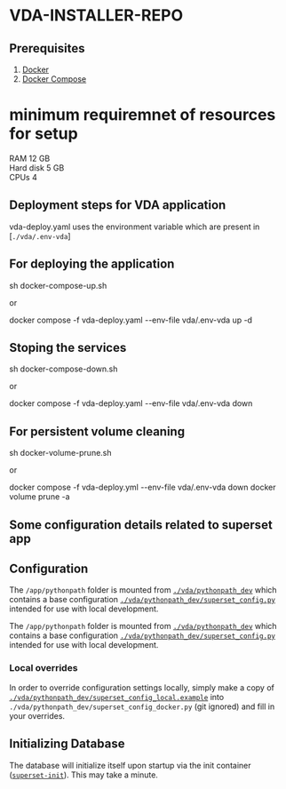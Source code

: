 # VDA-INSTALLER-REPO

## Prerequisites

1. [Docker](https://www.docker.com/get-started)
2. [Docker Compose](https://docs.docker.com/compose/install/)

# minimum requiremnet of resources for setup
RAM	12 GB \
Hard disk	5 GB \
CPUs	4 
## Deployment steps for VDA application
vda-deploy.yaml uses the environment variable which are present in [`./vda/.env-vda`]

## For deploying the application 
sh docker-compose-up.sh

or

docker compose -f vda-deploy.yaml  --env-file vda/.env-vda up -d    

## Stoping the services
sh docker-compose-down.sh

or

docker compose -f vda-deploy.yaml --env-file vda/.env-vda down

## For persistent volume cleaning
sh docker-volume-prune.sh

or

docker compose -f vda-deploy.yml --env-file vda/.env-vda down
docker volume prune -a




## Some configuration details related to superset app  
## Configuration

The `/app/pythonpath` folder is mounted from [`./vda/pythonpath_dev`](./pythonpath_dev)
which contains a base configuration [`./vda/pythonpath_dev/superset_config.py`](./pythonpath_dev/superset_config.py)
intended for use with local development.

The `/app/pythonpath` folder is mounted from [`./vda/pythonpath_dev`](./pythonpath_dev)
which contains a base configuration [`./vda/pythonpath_dev/superset_config.py`](./pythonpath_dev/superset_config.py)
intended for use with local development.

### Local overrides

In order to override configuration settings locally, simply make a copy of [`./vda/pythonpath_dev/superset_config_local.example`](./pythonpath_dev/superset_config_local.example)
into `./vda/pythonpath_dev/superset_config_docker.py` (git ignored) and fill in your overrides.

## Initializing Database

The database will initialize itself upon startup via the init container ([`superset-init`](./docker-init.sh)). This may take a minute.

